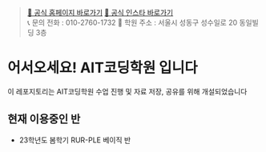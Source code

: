 > [🏡 공식 홈페이지 바로가기](https://aitcoding.co.kr/) [📸 공식 인스타 바로가기](https://www.instagram.com/aitcoding/)  
> 📞 문의 전화 : 010-2760-1732 📍 학원 주소 : 서울시 성동구 성수일로 20 동일빌딩 3층

# 어서오세요! AIT코딩학원 입니다

이 레포지토리는 AIT코딩학원 수업 진행 및 자료 저장, 공유를 위해 개설되었습니다

## 현재 이용중인 반

- 23학년도 봄학기 RUR-PLE 베이직 반
